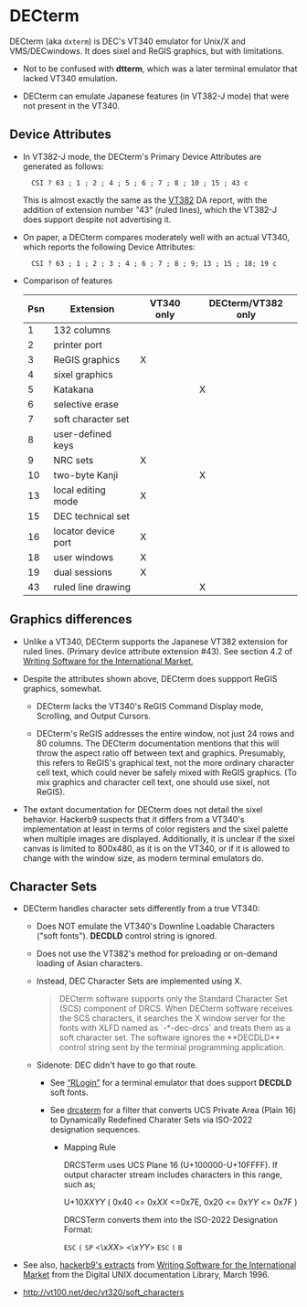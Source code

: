 # DECterm

DECterm (aka `dxterm`) is DEC's VT340 emulator for Unix/X and
VMS/DECwindows. It does sixel and ReGIS graphics, but with
limitations.

* Not to be confused with **dtterm**, which was a later terminal
  emulator that lacked VT340 emulation.

* DECterm can emulate Japanese features (in VT382-J mode) that were
  not present in the VT340. 
  
## Device Attributes  
  
* In VT382-J mode, the DECterm's Primary Device Attributes are
  generated as follows:

	    CSI ? 63 ; 1 ; 2 ; 4 ; 5 ; 6 ; 7 ; 8 ; 10 ; 15 ; 43 c

  This is almost exactly the same as the [VT382](../docs/kindred/EK-VT382-RM-001_Kanji_Display_Terminal_Programmer_Reference_Manual.pdf) DA report, with the
  addition of extension number "43" (ruled lines), which the VT382-J
  does support despite not advertising it.

* On paper, a DECterm compares moderately well with an actual VT340,
  which reports the following Device Attributes:
  
		CSI ? 63 ; 1 ; 2 ; 3 ; 4 ; 6 ; 7 ; 8 ; 9; 13 ; 15 ; 18; 19 c
	
* Comparison of features
	
   | Psn | Extension           | VT340 only | DECterm/VT382 only |
   |-----|---------------------|------------|--------------------|
   | 1   | 132 columns         |            |                    |
   | 2   | printer port        |            |                    |
   | 3   | ReGIS graphics      | X          |                    |
   | 4   | sixel graphics      |            |                    |
   | 5   | Katakana            |            | X                  |
   | 6   | selective erase     |            |                    |
   | 7   | soft character set  |            |                    |
   | 8   | user-defined keys   |            |                    |
   | 9   | NRC sets            | X          |                    |
   | 10  | two-byte Kanji      |            | X                  |
   | 13  | local editing mode  | X          |                    |
   | 15  | DEC technical set   |            |                    |
   | 16  | locator device port | X          |                    |
   | 18  | user windows        | X          |                    |
   | 19  | dual sessions       | X          |                    |
   | 43  | ruled line drawing  |            | X                  |

## Graphics differences

* Unlike a VT340, DECterm supports the Japanese VT382 extension for
  ruled lines. (Primary device attribute extension #43). See section
	  4.2 of [Writing Software for the International Market](https://www.cs.auckland.ac.nz/references/unix/digital/AQ0R4CTE/DOCU_006.HTM),

* Despite the attributes shown above, DECterm does suppport ReGIS
  graphics, somewhat.
  
  * DECterm lacks the VT340's ReGIS Command Display mode, Scrolling,
  and Output Cursors.
  
  * DECterm's ReGIS addresses the entire window, not just 24 rows and
  80 columns. The DECterm documentation mentions that this will throw
  the aspect ratio off between text and graphics. Presumably, this
  refers to ReGIS's graphical text, not the more ordinary character
  cell text, which could never be safely mixed with ReGIS graphics.
  (To mix graphics and character cell text, one should use sixel, not
  ReGIS).

* The extant documentation for DECterm does not detail the sixel
  behavior. Hackerb9 suspects that it differs from a VT340's
  implementation at least in terms of color registers and the sixel
  palette when multiple images are displayed. Additionally, it is
  unclear if the sixel canvas is limited to 800x480, as it is on the
  VT340, or if it is allowed to change with the window size, as modern
  terminal emulators do. 
  
## Character Sets

* DECterm handles character sets differently from a true VT340:

  * Does NOT emulate the VT340's Downline Loadable Characters ("soft
    fonts"). **DECDLD** control string is ignored.

  * Does not use the VT382's method for preloading or on-demand
    loading of Asian characters.

  * Instead, DEC Character Sets are implemented using X.
  
	<blockquote>	
    DECterm software supports only the Standard Character Set (SCS)
	component of DRCS. When DECterm software receives the SCS
	characters, it searches the X window server for the fonts with
	XLFD named as `-*-dec-drcs` and treats them as a soft character set.
	The software ignores the **DECDLD** control string sent by the
	terminal programming application.
	</blockquote>

  * Sidenote: DEC didn't have to go that route. 

    * See [“RLogin”](http://nanno.dip.jp/softlib/man/rlogin/) for a
      terminal emulator that does support **DECDLD** soft fonts.

    * See [drcsterm](https://pypi.org/project/drcsterm/) for a filter
      that converts UCS Private Area (Plain 16) to Dynamically
      Redefined Charater Sets via ISO-2022 designation sequences.

      * Mapping Rule

      	DRCSTerm uses UCS Plane 16 (U+100000-U+10FFFF). If output
		character stream includes characters in this range, such as;

		U+10*XXYY* ( 0x40 <= 0x*XX* <=0x7E, 0x20 <= 0x*YY* <= 0x7F )

    	DRCSTerm converts them into the ISO-2022 Designation Format:

		`ESC` `(` `SP` <\x*XX*> <\x*YY*> `ESC` `(` `B`


      
* See also, [hackerb9's extracts](decterm.intl.txt) from 
  [Writing Software for the International Market](../docs/kindred/VT382/Writing%20International.pdf) from the Digital UNIX documentation Library, March 1996.

* http://vt100.net/dec/vt320/soft_characters
